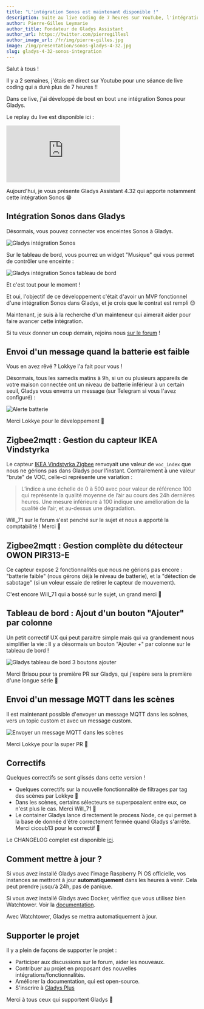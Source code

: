 ```yaml
---
title: "L'intégration Sonos est maintenant disponible !"
description: Suite au live coding de 7 heures sur YouTube, l'intégration Sonos développée est maintenant disponible !
author: Pierre-Gilles Leymarie
author_title: Fondateur de Gladys Assistant
author_url: https://twitter.com/pierregillesl
author_image_url: /fr/img/pierre-gilles.jpg
image: /img/presentation/sonos-gladys-4-32.jpg
slug: gladys-4-32-sonos-integration
---
```


Salut à tous !

Il y a 2 semaines, j'étais en direct sur Youtube pour une séance de live coding qui a duré plus de 7 heures !!

Dans ce live, j'ai développé de bout en bout une intégration Sonos pour Gladys.

Le replay du live est disponible ici :

<div class="youtubeVideoContainerInBlog">
    <iframe src="https://www.youtube.com/embed/M4vOjQXMiZI" title="YouTube video player" frameborder="0" allow="accelerometer; autoplay; clipboard-write; encrypted-media; gyroscope; picture-in-picture" allowfullscreen></iframe>
</div>

Aujourd'hui, je vous présente Gladys Assistant 4.32 qui apporte notamment cette intégration Sonos 😁

## Intégration Sonos dans Gladys

Désormais, vous pouvez connecter vos enceintes Sonos à Gladys.

![Gladys intégration Sonos](../../../static/img/articles/fr/gladys-4-32/sonos_integration.jpg)

Sur le tableau de bord, vous pourrez un widget "Musique" qui vous permet de contrôler une enceinte :

![Gladys intégration Sonos tableau de bord](../../../static/img/articles/fr/gladys-4-32/dashboard_music.jpg)

Et c'est tout pour le moment !

Et oui, l'objectif de ce développement c'était d'avoir un MVP fonctionnel d'une intégration Sonos dans Gladys, et je crois que le contrat est rempli 😊

Maintenant, je suis à la recherche d'un mainteneur qui aimerait aider pour faire avancer cette intégration.

Si tu veux donner un coup demain, rejoins nous [sur le forum](https://community.gladysassistant.com/) !

## Envoi d'un message quand la batterie est faible

Vous en avez rêvé ? Lokkye l'a fait pour vous !

Désormais, tous les samedis matins à 9h, si un ou plusieurs appareils de votre maison connectée ont un niveau de batterie inférieur à un certain seuil, Gladys vous enverra un message (sur Telegram si vous l'avez configuré) :

![Alerte batterie](../../../static/img/articles/fr/gladys-4-32/battery_alert.jpg)

Merci Lokkye pour le développement 🙌

## Zigbee2mqtt : Gestion du capteur IKEA Vindstyrka

Le capteur [IKEA Vindstyrka Zigbee](https://www.ikea.com/fr/fr/p/vindstyrka-capteur-qualite-de-lair-connecte-00498231/) renvoyait une valeur de `voc_index` que nous ne gérions pas dans Gladys pour l'instant. Contrairement à une valeur "brute" de VOC, celle-ci représente une variation :

> L’indice a une échelle de 0 à 500 avec pour valeur de référence 100 qui représente la qualité moyenne de l’air au cours des 24h dernières heures.
> Une mesure inférieure à 100 indique une amélioration de la qualité de l’air, et au-dessus une dégradation.

Will_71 sur le forum s'est penché sur le sujet et nous a apporté la comptabilité ! Merci 🙌

## Zigbee2mqtt : Gestion complète du détecteur OWON PIR313-E

Ce capteur expose 2 fonctionnalités que nous ne gérions pas encore : "batterie faible" (nous gérons déjà le niveau de batterie), et la "détection de sabotage" (si un voleur essaie de retirer le capteur de mouvement).

C'est encore Will_71 qui a bossé sur le sujet, un grand merci 🙌

## Tableau de bord : Ajout d'un bouton "Ajouter" par colonne

Un petit correctif UX qui peut paraitre simple mais qui va grandement nous simplifier la vie : Il y a désormais un bouton "Ajouter +" par colonne sur le tableau de bord !

![Gladys tableau de bord 3 boutons ajouter](../../../static/img/articles/fr/gladys-4-32/dashboard_add_buttons.jpg)

Merci Brisou pour ta première PR sur Gladys, qui j'espère sera la première d'une longue série 🙌

## Envoi d'un message MQTT dans les scènes

Il est maintenant possible d'envoyer un message MQTT dans les scènes, vers un topic custom et avec un message custom.

![Envoyer un message MQTT dans les scènes](../../../static/img/articles/fr/gladys-4-32/send_mqtt_message.jpg)

Merci Lokkye pour la super PR 🙌

## Correctifs

Quelques correctifs se sont glissés dans cette version !

- Quelques correctifs sur la nouvelle fonctionnalité de filtrages par tag des scènes par Lokkye 🙌
- Dans les scènes, certains sélecteurs se superposaient entre eux, ce n'est plus le cas. Merci Will_71 🙌
- Le container Gladys lance directement le process Node, ce qui permet à la base de donnée d'être correctement fermée quand Gladys s'arrête. Merci cicoub13 pour le correctif 🙌

Le CHANGELOG complet est disponible [ici](https://github.com/GladysAssistant/Gladys/releases/tag/v4.32.0).

## Comment mettre à jour ?

Si vous avez installé Gladys avec l’image Raspberry Pi OS officielle, vos instances se mettront à jour **automatiquement** dans les heures à venir. Cela peut prendre jusqu’à 24h, pas de panique.

Si vous avez installé Gladys avec Docker, vérifiez que vous utilisez bien Watchtower. Voir la [documentation](/fr/docs/installation/docker#mise-à-jour-automatique-avec-watchtower).

Avec Watchtower, Gladys se mettra automatiquement à jour.

## Supporter le projet

Il y a plein de façons de supporter le projet :

- Participer aux discussions sur le forum, aider les nouveaux.
- Contribuer au projet en proposant des nouvelles intégrations/fonctionnalités.
- Améliorer la documentation, qui est open-source.
- S'inscrire à [Gladys Plus](/fr/plus)

Merci à tous ceux qui supportent Gladys 🙏
